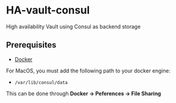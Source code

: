 # HA-vault-consul
High availability Vault using Consul as backend storage

## Prerequisites

- [Docker](https://docs.docker.com)

For MacOS, you must add the following path to your docker engine:

- `/var/lib/consul/data`

This can be done through **Docker -> Peferences -> File Sharing**